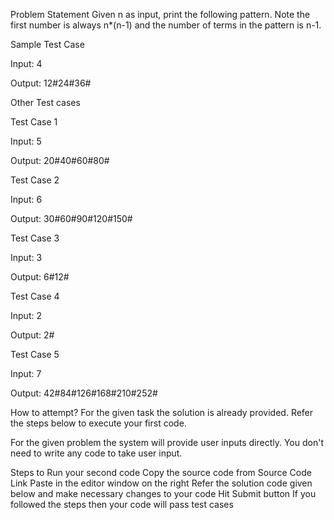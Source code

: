 Problem Statement
Given n as input, print the following pattern. Note the first number is always
n*(n-1) and the number of terms in the pattern is n-1.

Sample Test Case

Input:
4

Output:
12#24#36#

Other Test cases

Test Case 1

Input:
5

Output:
20#40#60#80#

Test Case 2

Input:
6

Output:
30#60#90#120#150#

Test Case 3

Input:
3

Output:
6#12#

Test Case 4

Input:
2

Output:
2#

Test Case 5

Input:
7

Output:
42#84#126#168#210#252#

How to attempt?
For the given task the solution is already provided. Refer the steps below to execute your first code.

For the given problem the system will provide user inputs directly. You don't need to write any code to take user input.

Steps to Run your second code
Copy the source code from Source Code Link
Paste in the editor window on the right
Refer the solution code given below and make necessary changes to your code
Hit Submit button
If you followed the steps then your code will pass test cases

